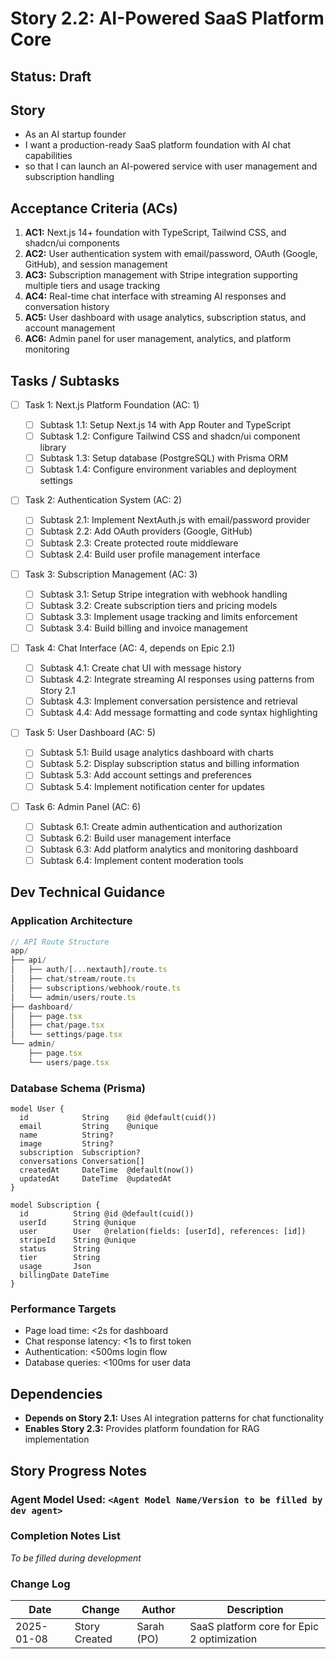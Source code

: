 # Story 2.2: AI-Powered SaaS Platform Core

## Status: Draft

## Story

- As an AI startup founder
- I want a production-ready SaaS platform foundation with AI chat capabilities
- so that I can launch an AI-powered service with user management and
  subscription handling

## Acceptance Criteria (ACs)

1. **AC1:** Next.js 14+ foundation with TypeScript, Tailwind CSS, and shadcn/ui
   components
2. **AC2:** User authentication system with email/password, OAuth (Google,
   GitHub), and session management
3. **AC3:** Subscription management with Stripe integration supporting multiple
   tiers and usage tracking
4. **AC4:** Real-time chat interface with streaming AI responses and
   conversation history
5. **AC5:** User dashboard with usage analytics, subscription status, and
   account management
6. **AC6:** Admin panel for user management, analytics, and platform monitoring

## Tasks / Subtasks

- [ ] Task 1: Next.js Platform Foundation (AC: 1)

  - [ ] Subtask 1.1: Setup Next.js 14 with App Router and TypeScript
  - [ ] Subtask 1.2: Configure Tailwind CSS and shadcn/ui component library
  - [ ] Subtask 1.3: Setup database (PostgreSQL) with Prisma ORM
  - [ ] Subtask 1.4: Configure environment variables and deployment settings

- [ ] Task 2: Authentication System (AC: 2)

  - [ ] Subtask 2.1: Implement NextAuth.js with email/password provider
  - [ ] Subtask 2.2: Add OAuth providers (Google, GitHub)
  - [ ] Subtask 2.3: Create protected route middleware
  - [ ] Subtask 2.4: Build user profile management interface

- [ ] Task 3: Subscription Management (AC: 3)

  - [ ] Subtask 3.1: Setup Stripe integration with webhook handling
  - [ ] Subtask 3.2: Create subscription tiers and pricing models
  - [ ] Subtask 3.3: Implement usage tracking and limits enforcement
  - [ ] Subtask 3.4: Build billing and invoice management

- [ ] Task 4: Chat Interface (AC: 4, depends on Epic 2.1)

  - [ ] Subtask 4.1: Create chat UI with message history
  - [ ] Subtask 4.2: Integrate streaming AI responses using patterns from Story
        2.1
  - [ ] Subtask 4.3: Implement conversation persistence and retrieval
  - [ ] Subtask 4.4: Add message formatting and code syntax highlighting

- [ ] Task 5: User Dashboard (AC: 5)

  - [ ] Subtask 5.1: Build usage analytics dashboard with charts
  - [ ] Subtask 5.2: Display subscription status and billing information
  - [ ] Subtask 5.3: Add account settings and preferences
  - [ ] Subtask 5.4: Implement notification center for updates

- [ ] Task 6: Admin Panel (AC: 6)
  - [ ] Subtask 6.1: Create admin authentication and authorization
  - [ ] Subtask 6.2: Build user management interface
  - [ ] Subtask 6.3: Add platform analytics and monitoring dashboard
  - [ ] Subtask 6.4: Implement content moderation tools

## Dev Technical Guidance

### Application Architecture

```typescript
// API Route Structure
app/
├── api/
│   ├── auth/[...nextauth]/route.ts
│   ├── chat/stream/route.ts
│   ├── subscriptions/webhook/route.ts
│   └── admin/users/route.ts
├── dashboard/
│   ├── page.tsx
│   ├── chat/page.tsx
│   └── settings/page.tsx
└── admin/
    ├── page.tsx
    └── users/page.tsx
```

### Database Schema (Prisma)

```prisma
model User {
  id            String    @id @default(cuid())
  email         String    @unique
  name          String?
  image         String?
  subscription  Subscription?
  conversations Conversation[]
  createdAt     DateTime  @default(now())
  updatedAt     DateTime  @updatedAt
}

model Subscription {
  id          String @id @default(cuid())
  userId      String @unique
  user        User   @relation(fields: [userId], references: [id])
  stripeId    String @unique
  status      String
  tier        String
  usage       Json
  billingDate DateTime
}
```

### Performance Targets

- Page load time: <2s for dashboard
- Chat response latency: <1s to first token
- Authentication: <500ms login flow
- Database queries: <100ms for user data

## Dependencies

- **Depends on Story 2.1:** Uses AI integration patterns for chat functionality
- **Enables Story 2.3:** Provides platform foundation for RAG implementation

## Story Progress Notes

### Agent Model Used: `<Agent Model Name/Version to be filled by dev agent>`

### Completion Notes List

_To be filled during development_

### Change Log

| Date       | Change        | Author     | Description                                |
| ---------- | ------------- | ---------- | ------------------------------------------ |
| 2025-01-08 | Story Created | Sarah (PO) | SaaS platform core for Epic 2 optimization |
